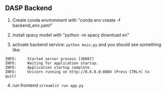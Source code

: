 ## DASP Backend
1. Create conda environment with "conda env create -f backend_env.yaml"
2. Install spacy model with "python -m spacy download en"

3. activate backend service:
``` python main.py ```
and you should see something like:
```
INFO:     Started server process [30087]
INFO:     Waiting for application startup.
INFO:     Application startup complete.
INFO:     Uvicorn running on http://0.0.0.0:8080 (Press CTRL+C to quit)
```


4. run frontend
``` streamlit run app.py ```